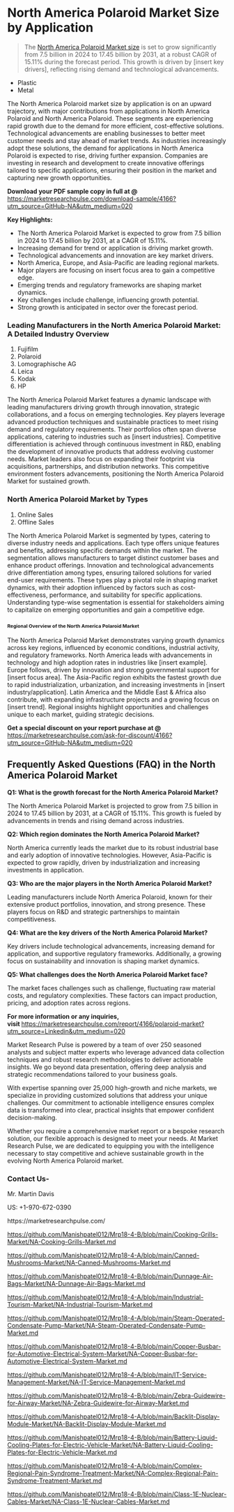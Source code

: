 <h1>North America Polaroid Market&nbsp;Size by Application</h1><blockquote><p>The <a href="https://marketresearchpulse.com/download-sample/4166?utm_source=GitHub-NA&amp;utm_medium=020">North America Polaroid Market size</a> is set to grow significantly from 7.5 billion in 2024 to 17.45 billion by 2031, at a robust CAGR of 15.11% during the forecast period. This growth is driven by [insert key drivers], reflecting rising demand and technological advancements.</p></blockquote><ul><li>Plastic <li> Metal</li></ul><p>The North America Polaroid market size by application is on an upward trajectory, with major contributions from applications in North America Polaroid and North America Polaroid. These segments are experiencing rapid growth due to the demand for more efficient, cost-effective solutions. Technological advancements are enabling businesses to better meet customer needs and stay ahead of market trends. As industries increasingly adopt these solutions, the demand for applications in North America Polaroid is expected to rise, driving further expansion. Companies are investing in research and development to create innovative offerings tailored to specific applications, ensuring their position in the market and capturing new growth opportunities.</p><p><strong>Download your PDF sample copy in full at @ </strong><a href="https://marketresearchpulse.com/download-sample/4166?utm_source=GitHub-NA&amp;utm_medium=020">https://marketresearchpulse.com/download-sample/4166?utm_source=GitHub-NA&amp;utm_medium=020</a></p><p><strong>Key Highlights: </strong></p><ul><li>The North America Polaroid Market is expected to grow from 7.5 billion in 2024 to 17.45 billion by 2031, at a CAGR of 15.11%.</li><li>Increasing demand for trend or application is driving market growth.</li><li>Technological advancements and innovation are key market drivers.</li><li>North America, Europe, and Asia-Pacific are leading regional markets.</li><li>Major players are focusing on insert focus area to gain a competitive edge.</li><li>Emerging trends and regulatory frameworks are shaping market dynamics.</li><li>Key challenges include challenge, influencing growth potential.</li><li>Strong growth is anticipated in sector over the forecast period.</li></ul><h3>Leading Manufacturers in the North America Polaroid Market: A Detailed Industry Overview</h3><ol><li>Fujifilm</li><li>Polaroid</li><li>Lomographische AG</li><li>Leica</li><li>Kodak</li><li>HP</li></ol><div class="flex max-w-full flex-col flex-grow"><div class="min-h-8 text-message flex w-full flex-col items-end gap-2 whitespace-normal break-words [.text-message+&amp;]:mt-5" dir="auto" data-message-author-role="assistant" data-message-id="fd8432e4-4910-450d-b182-61b7bfb0a01f" data-message-model-slug="gpt-4o"><div class="flex w-full flex-col gap-1 empty:hidden first:pt-[3px]"><div class="markdown prose w-full break-words dark:prose-invert light"><p>The North America Polaroid Market features a dynamic landscape with leading manufacturers driving growth through innovation, strategic collaborations, and a focus on emerging technologies. Key players leverage advanced production techniques and sustainable practices to meet rising demand and regulatory requirements. Their portfolios often span diverse applications, catering to industries such as [insert industries]. Competitive differentiation is achieved through continuous investment in R&amp;D, enabling the development of innovative products that address evolving customer needs. Market leaders also focus on expanding their footprint via acquisitions, partnerships, and distribution networks. This competitive environment fosters advancements, positioning the North America Polaroid Market for sustained growth.</p></div></div></div></div><h3>North America Polaroid Market by Types</h3><ol><li>Online Sales <li> Offline Sales</li></ol><div class="flex max-w-full flex-col flex-grow"><div class="min-h-8 text-message flex w-full flex-col items-end gap-2 whitespace-normal break-words [.text-message+&amp;]:mt-5" dir="auto" data-message-author-role="assistant" data-message-id="084470be-0bb7-4664-bddf-5156b4f41249" data-message-model-slug="gpt-4o-mini"><div class="flex w-full flex-col gap-1 empty:hidden first:pt-[3px]"><div class="markdown prose w-full break-words dark:prose-invert light"><p>The North America Polaroid Market is segmented by types, catering to diverse industry needs and applications. Each type offers unique features and benefits, addressing specific demands within the market. The segmentation allows manufacturers to target distinct customer bases and enhance product offerings. Innovation and technological advancements drive differentiation among types, ensuring tailored solutions for varied end-user requirements. These types play a pivotal role in shaping market dynamics, with their adoption influenced by factors such as cost-effectiveness, performance, and suitability for specific applications. Understanding type-wise segmentation is essential for stakeholders aiming to capitalize on emerging opportunities and gain a competitive edge.</p></div></div></div></div><h3><span style="font-size: 11px;">Regional Overview of the North America Polaroid Market</span></h3><div class="flex max-w-full flex-col flex-grow"><div class="min-h-8 text-message flex w-full flex-col items-end gap-2 whitespace-normal break-words [.text-message+&amp;]:mt-5" dir="auto" data-message-author-role="assistant" data-message-id="e9038762-ce64-4e30-91c9-9bd413514231" data-message-model-slug="gpt-4o-mini"><div class="flex w-full flex-col gap-1 empty:hidden first:pt-[3px]"><div class="markdown prose w-full break-words dark:prose-invert light"><p>The North America Polaroid Market demonstrates varying growth dynamics across key regions, influenced by economic conditions, industrial activity, and regulatory frameworks. North America leads with advancements in technology and high adoption rates in industries like [insert example]. Europe follows, driven by innovation and strong governmental support for [insert focus area]. The Asia-Pacific region exhibits the fastest growth due to rapid industrialization, urbanization, and increasing investments in [insert industry/application]. Latin America and the Middle East &amp; Africa also contribute, with expanding infrastructure projects and a growing focus on [insert trend]. Regional insights highlight opportunities and challenges unique to each market, guiding strategic decisions.</p></div></div></div></div><p><strong>Get a special discount on your report purchase at @ </strong><a href="https://marketresearchpulse.com/ask-for-discount/4166?utm_source=GitHub-NA&amp;utm_medium=020">https://marketresearchpulse.com/ask-for-discount/4166?utm_source=GitHub-NA&amp;utm_medium=020</a></p><h2>Frequently Asked Questions (FAQ) in the North America Polaroid Market</h2><p><strong>Q1: What is the growth forecast for the North America Polaroid Market?</strong></p><p>The North America Polaroid Market is projected to grow from 7.5 billion in 2024 to 17.45 billion by 2031, at a CAGR of 15.11%. This growth is fueled by advancements in trends and rising demand across industries.</p><p><strong>Q2: Which region dominates the North America Polaroid Market?</strong></p><p>North America currently leads the market due to its robust industrial base and early adoption of innovative technologies. However, Asia-Pacific is expected to grow rapidly, driven by industrialization and increasing investments in application.</p><p><strong>Q3: Who are the major players in the North America Polaroid Market?</strong></p><p>Leading manufacturers include North America Polaroid, known for their extensive product portfolios, innovation, and strong presence. These players focus on R&amp;D and strategic partnerships to maintain competitiveness.</p><p><strong>Q4: What are the key drivers of the North America Polaroid Market?</strong></p><p>Key drivers include technological advancements, increasing demand for application, and supportive regulatory frameworks. Additionally, a growing focus on sustainability and innovation is shaping market dynamics.</p><p><strong>Q5: What challenges does the North America Polaroid Market face?</strong></p><p>The market faces challenges such as challenge, fluctuating raw material costs, and regulatory complexities. These factors can impact production, pricing, and adoption rates across regions.</p><p><strong>For more information or any inquiries, visit&nbsp;</strong><a href="https://marketresearchpulse.com/report/4166/polaroid-market?utm_source=Linkedin&utm_medium=020">https://marketresearchpulse.com/report/4166/polaroid-market?utm_source=Linkedin&utm_medium=020</a></p><p>Market Research Pulse is powered by a team of over 250 seasoned analysts and subject matter experts who leverage advanced data collection techniques and robust research methodologies to deliver actionable insights. We go beyond data presentation, offering deep analysis and strategic recommendations tailored to your business goals.</p><p>With expertise spanning over 25,000 high-growth and niche markets, we specialize in providing customized solutions that address your unique challenges. Our commitment to actionable intelligence ensures complex data is transformed into clear, practical insights that empower confident decision-making.</p><p>Whether you require a comprehensive market report or a bespoke research solution, our flexible approach is designed to meet your needs. At Market Research Pulse, we are dedicated to equipping you with the intelligence necessary to stay competitive and achieve sustainable growth in the evolving North America Polaroid market.</p><h3><strong>Contact Us-</strong></h3><p>Mr. Martin Davis</p><p>US: +1-970-672-0390</p><p>https://marketresearchpulse.com/</p><p><a href="https://github.com/Manishpatel012/Mrp18-4-B/blob/main/Cooking-Grills-Market/NA-Cooking-Grills-Market.md">https://github.com/Manishpatel012/Mrp18-4-B/blob/main/Cooking-Grills-Market/NA-Cooking-Grills-Market.md</a></p><p><a href="https://github.com/Manishpatel012/Mrp18-4-A/blob/main/Canned-Mushrooms-Market/NA-Canned-Mushrooms-Market.md">https://github.com/Manishpatel012/Mrp18-4-A/blob/main/Canned-Mushrooms-Market/NA-Canned-Mushrooms-Market.md</a></p><p><a href="https://github.com/Manishpatel012/Mrp18-4-B/blob/main/Dunnage-Air-Bags-Market/NA-Dunnage-Air-Bags-Market.md">https://github.com/Manishpatel012/Mrp18-4-B/blob/main/Dunnage-Air-Bags-Market/NA-Dunnage-Air-Bags-Market.md</a></p><p><a href="https://github.com/Manishpatel012/Mrp18-4-A/blob/main/Industrial-Tourism-Market/NA-Industrial-Tourism-Market.md">https://github.com/Manishpatel012/Mrp18-4-A/blob/main/Industrial-Tourism-Market/NA-Industrial-Tourism-Market.md</a></p><p><a href="https://github.com/Manishpatel012/Mrp18-4-A/blob/main/Steam-Operated-Condensate-Pump-Market/NA-Steam-Operated-Condensate-Pump-Market.md">https://github.com/Manishpatel012/Mrp18-4-A/blob/main/Steam-Operated-Condensate-Pump-Market/NA-Steam-Operated-Condensate-Pump-Market.md</a></p><p><a href="https://github.com/Manishpatel012/Mrp18-4-B/blob/main/Copper-Busbar-for-Automotive-Electrical-System-Market/NA-Copper-Busbar-for-Automotive-Electrical-System-Market.md">https://github.com/Manishpatel012/Mrp18-4-B/blob/main/Copper-Busbar-for-Automotive-Electrical-System-Market/NA-Copper-Busbar-for-Automotive-Electrical-System-Market.md</a></p><p><a href="https://github.com/Manishpatel012/Mrp18-4-A/blob/main/IT-Service-Management-Market/NA-IT-Service-Management-Market.md">https://github.com/Manishpatel012/Mrp18-4-A/blob/main/IT-Service-Management-Market/NA-IT-Service-Management-Market.md</a></p><p><a href="https://github.com/Manishpatel012/Mrp18-4-B/blob/main/Zebra-Guidewire-for-Airway-Market/NA-Zebra-Guidewire-for-Airway-Market.md">https://github.com/Manishpatel012/Mrp18-4-B/blob/main/Zebra-Guidewire-for-Airway-Market/NA-Zebra-Guidewire-for-Airway-Market.md</a></p><p><a href="https://github.com/Manishpatel012/Mrp18-4-A/blob/main/Backlit-Display-Module-Market/NA-Backlit-Display-Module-Market.md">https://github.com/Manishpatel012/Mrp18-4-A/blob/main/Backlit-Display-Module-Market/NA-Backlit-Display-Module-Market.md</a></p><p><a href="https://github.com/Manishpatel012/Mrp18-4-B/blob/main/Battery-Liquid-Cooling-Plates-for-Electric-Vehicle-Market/NA-Battery-Liquid-Cooling-Plates-for-Electric-Vehicle-Market.md">https://github.com/Manishpatel012/Mrp18-4-B/blob/main/Battery-Liquid-Cooling-Plates-for-Electric-Vehicle-Market/NA-Battery-Liquid-Cooling-Plates-for-Electric-Vehicle-Market.md</a></p><p><a href="https://github.com/Manishpatel012/Mrp18-4-A/blob/main/Complex-Regional-Pain-Syndrome-Treatment-Market/NA-Complex-Regional-Pain-Syndrome-Treatment-Market.md">https://github.com/Manishpatel012/Mrp18-4-A/blob/main/Complex-Regional-Pain-Syndrome-Treatment-Market/NA-Complex-Regional-Pain-Syndrome-Treatment-Market.md</a></p><p><a href="https://github.com/Manishpatel012/Mrp18-4-B/blob/main/Class-1E-Nuclear-Cables-Market/NA-Class-1E-Nuclear-Cables-Market.md">https://github.com/Manishpatel012/Mrp18-4-B/blob/main/Class-1E-Nuclear-Cables-Market/NA-Class-1E-Nuclear-Cables-Market.md</a></p>

